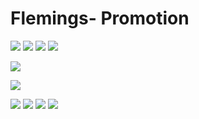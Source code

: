 # Flemings- Promotion

![](images/home.jpg)
![](images/expertise.jpg)
![](images/menus.jpg)
![](images/private-dining.jpg)

![](images/filet-lobster.jpg)

![](images/prime-rib-ad.jpg)

![](images/dine-rewards.jpg)
![](images/gift-cards.jpg)
![](images/friend-of-flemings.jpg)
![](images/guest-satisfaction-survey.jpg)


